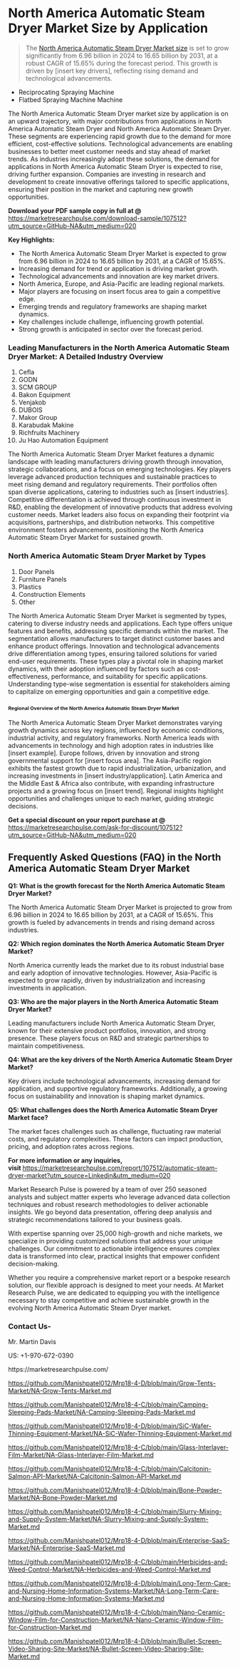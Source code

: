 <h1>North America Automatic Steam Dryer Market&nbsp;Size by Application</h1><blockquote><p>The <a href="https://marketresearchpulse.com/download-sample/107512?utm_source=GitHub-NA&amp;utm_medium=020">North America Automatic Steam Dryer Market size</a> is set to grow significantly from 6.96 billion in 2024 to 16.65 billion by 2031, at a robust CAGR of 15.65% during the forecast period. This growth is driven by [insert key drivers], reflecting rising demand and technological advancements.</p></blockquote><ul><li>Reciprocating Spraying Machine<li> Flatbed Spraying Machine Machine</li></ul><p>The North America Automatic Steam Dryer market size by application is on an upward trajectory, with major contributions from applications in North America Automatic Steam Dryer and North America Automatic Steam Dryer. These segments are experiencing rapid growth due to the demand for more efficient, cost-effective solutions. Technological advancements are enabling businesses to better meet customer needs and stay ahead of market trends. As industries increasingly adopt these solutions, the demand for applications in North America Automatic Steam Dryer is expected to rise, driving further expansion. Companies are investing in research and development to create innovative offerings tailored to specific applications, ensuring their position in the market and capturing new growth opportunities.</p><p><strong>Download your PDF sample copy in full at @ </strong><a href="https://marketresearchpulse.com/download-sample/107512?utm_source=GitHub-NA&amp;utm_medium=020">https://marketresearchpulse.com/download-sample/107512?utm_source=GitHub-NA&amp;utm_medium=020</a></p><p><strong>Key Highlights: </strong></p><ul><li>The North America Automatic Steam Dryer Market is expected to grow from 6.96 billion in 2024 to 16.65 billion by 2031, at a CAGR of 15.65%.</li><li>Increasing demand for trend or application is driving market growth.</li><li>Technological advancements and innovation are key market drivers.</li><li>North America, Europe, and Asia-Pacific are leading regional markets.</li><li>Major players are focusing on insert focus area to gain a competitive edge.</li><li>Emerging trends and regulatory frameworks are shaping market dynamics.</li><li>Key challenges include challenge, influencing growth potential.</li><li>Strong growth is anticipated in sector over the forecast period.</li></ul><h3>Leading Manufacturers in the North America Automatic Steam Dryer Market: A Detailed Industry Overview</h3><ol><li>Cefla</li><li>GODN</li><li>SCM GROUP</li><li>Bakon Equipment</li><li>Venjakob</li><li>DUBOIS</li><li>Makor Group</li><li>Karabudak Makine</li><li>Richfruits Machinery</li><li>Ju Hao Automation Equipment</li></ol><div class="flex max-w-full flex-col flex-grow"><div class="min-h-8 text-message flex w-full flex-col items-end gap-2 whitespace-normal break-words [.text-message+&amp;]:mt-5" dir="auto" data-message-author-role="assistant" data-message-id="fd8432e4-4910-450d-b182-61b7bfb0a01f" data-message-model-slug="gpt-4o"><div class="flex w-full flex-col gap-1 empty:hidden first:pt-[3px]"><div class="markdown prose w-full break-words dark:prose-invert light"><p>The North America Automatic Steam Dryer Market features a dynamic landscape with leading manufacturers driving growth through innovation, strategic collaborations, and a focus on emerging technologies. Key players leverage advanced production techniques and sustainable practices to meet rising demand and regulatory requirements. Their portfolios often span diverse applications, catering to industries such as [insert industries]. Competitive differentiation is achieved through continuous investment in R&amp;D, enabling the development of innovative products that address evolving customer needs. Market leaders also focus on expanding their footprint via acquisitions, partnerships, and distribution networks. This competitive environment fosters advancements, positioning the North America Automatic Steam Dryer Market for sustained growth.</p></div></div></div></div><h3>North America Automatic Steam Dryer Market by Types</h3><ol><li>Door Panels<li> Furniture Panels<li> Plastics<li> Construction Elements<li> Other</li></ol><div class="flex max-w-full flex-col flex-grow"><div class="min-h-8 text-message flex w-full flex-col items-end gap-2 whitespace-normal break-words [.text-message+&amp;]:mt-5" dir="auto" data-message-author-role="assistant" data-message-id="084470be-0bb7-4664-bddf-5156b4f41249" data-message-model-slug="gpt-4o-mini"><div class="flex w-full flex-col gap-1 empty:hidden first:pt-[3px]"><div class="markdown prose w-full break-words dark:prose-invert light"><p>The North America Automatic Steam Dryer Market is segmented by types, catering to diverse industry needs and applications. Each type offers unique features and benefits, addressing specific demands within the market. The segmentation allows manufacturers to target distinct customer bases and enhance product offerings. Innovation and technological advancements drive differentiation among types, ensuring tailored solutions for varied end-user requirements. These types play a pivotal role in shaping market dynamics, with their adoption influenced by factors such as cost-effectiveness, performance, and suitability for specific applications. Understanding type-wise segmentation is essential for stakeholders aiming to capitalize on emerging opportunities and gain a competitive edge.</p></div></div></div></div><h3><span style="font-size: 11px;">Regional Overview of the North America Automatic Steam Dryer Market</span></h3><div class="flex max-w-full flex-col flex-grow"><div class="min-h-8 text-message flex w-full flex-col items-end gap-2 whitespace-normal break-words [.text-message+&amp;]:mt-5" dir="auto" data-message-author-role="assistant" data-message-id="e9038762-ce64-4e30-91c9-9bd413514231" data-message-model-slug="gpt-4o-mini"><div class="flex w-full flex-col gap-1 empty:hidden first:pt-[3px]"><div class="markdown prose w-full break-words dark:prose-invert light"><p>The North America Automatic Steam Dryer Market demonstrates varying growth dynamics across key regions, influenced by economic conditions, industrial activity, and regulatory frameworks. North America leads with advancements in technology and high adoption rates in industries like [insert example]. Europe follows, driven by innovation and strong governmental support for [insert focus area]. The Asia-Pacific region exhibits the fastest growth due to rapid industrialization, urbanization, and increasing investments in [insert industry/application]. Latin America and the Middle East &amp; Africa also contribute, with expanding infrastructure projects and a growing focus on [insert trend]. Regional insights highlight opportunities and challenges unique to each market, guiding strategic decisions.</p></div></div></div></div><p><strong>Get a special discount on your report purchase at @ </strong><a href="https://marketresearchpulse.com/ask-for-discount/107512?utm_source=GitHub-NA&amp;utm_medium=020">https://marketresearchpulse.com/ask-for-discount/107512?utm_source=GitHub-NA&amp;utm_medium=020</a></p><h2>Frequently Asked Questions (FAQ) in the North America Automatic Steam Dryer Market</h2><p><strong>Q1: What is the growth forecast for the North America Automatic Steam Dryer Market?</strong></p><p>The North America Automatic Steam Dryer Market is projected to grow from 6.96 billion in 2024 to 16.65 billion by 2031, at a CAGR of 15.65%. This growth is fueled by advancements in trends and rising demand across industries.</p><p><strong>Q2: Which region dominates the North America Automatic Steam Dryer Market?</strong></p><p>North America currently leads the market due to its robust industrial base and early adoption of innovative technologies. However, Asia-Pacific is expected to grow rapidly, driven by industrialization and increasing investments in application.</p><p><strong>Q3: Who are the major players in the North America Automatic Steam Dryer Market?</strong></p><p>Leading manufacturers include North America Automatic Steam Dryer, known for their extensive product portfolios, innovation, and strong presence. These players focus on R&amp;D and strategic partnerships to maintain competitiveness.</p><p><strong>Q4: What are the key drivers of the North America Automatic Steam Dryer Market?</strong></p><p>Key drivers include technological advancements, increasing demand for application, and supportive regulatory frameworks. Additionally, a growing focus on sustainability and innovation is shaping market dynamics.</p><p><strong>Q5: What challenges does the North America Automatic Steam Dryer Market face?</strong></p><p>The market faces challenges such as challenge, fluctuating raw material costs, and regulatory complexities. These factors can impact production, pricing, and adoption rates across regions.</p><p><strong>For more information or any inquiries, visit&nbsp;</strong><a href="https://marketresearchpulse.com/report/107512/automatic-steam-dryer-market?utm_source=Linkedin&utm_medium=020">https://marketresearchpulse.com/report/107512/automatic-steam-dryer-market?utm_source=Linkedin&utm_medium=020</a></p><p>Market Research Pulse is powered by a team of over 250 seasoned analysts and subject matter experts who leverage advanced data collection techniques and robust research methodologies to deliver actionable insights. We go beyond data presentation, offering deep analysis and strategic recommendations tailored to your business goals.</p><p>With expertise spanning over 25,000 high-growth and niche markets, we specialize in providing customized solutions that address your unique challenges. Our commitment to actionable intelligence ensures complex data is transformed into clear, practical insights that empower confident decision-making.</p><p>Whether you require a comprehensive market report or a bespoke research solution, our flexible approach is designed to meet your needs. At Market Research Pulse, we are dedicated to equipping you with the intelligence necessary to stay competitive and achieve sustainable growth in the evolving North America Automatic Steam Dryer market.</p><h3><strong>Contact Us-</strong></h3><p>Mr. Martin Davis</p><p>US: +1-970-672-0390</p><p>https://marketresearchpulse.com/</p><p><a href="https://github.com/Manishpatel012/Mrp18-4-D/blob/main/Grow-Tents-Market/NA-Grow-Tents-Market.md">https://github.com/Manishpatel012/Mrp18-4-D/blob/main/Grow-Tents-Market/NA-Grow-Tents-Market.md</a></p><p><a href="https://github.com/Manishpatel012/Mrp18-4-C/blob/main/Camping-Sleeping-Pads-Market/NA-Camping-Sleeping-Pads-Market.md">https://github.com/Manishpatel012/Mrp18-4-C/blob/main/Camping-Sleeping-Pads-Market/NA-Camping-Sleeping-Pads-Market.md</a></p><p><a href="https://github.com/Manishpatel012/Mrp18-4-D/blob/main/SiC-Wafer-Thinning-Equipment-Market/NA-SiC-Wafer-Thinning-Equipment-Market.md">https://github.com/Manishpatel012/Mrp18-4-D/blob/main/SiC-Wafer-Thinning-Equipment-Market/NA-SiC-Wafer-Thinning-Equipment-Market.md</a></p><p><a href="https://github.com/Manishpatel012/Mrp18-4-C/blob/main/Glass-Interlayer-Film-Market/NA-Glass-Interlayer-Film-Market.md">https://github.com/Manishpatel012/Mrp18-4-C/blob/main/Glass-Interlayer-Film-Market/NA-Glass-Interlayer-Film-Market.md</a></p><p><a href="https://github.com/Manishpatel012/Mrp18-4-C/blob/main/Calcitonin-Salmon-API-Market/NA-Calcitonin-Salmon-API-Market.md">https://github.com/Manishpatel012/Mrp18-4-C/blob/main/Calcitonin-Salmon-API-Market/NA-Calcitonin-Salmon-API-Market.md</a></p><p><a href="https://github.com/Manishpatel012/Mrp18-4-D/blob/main/Bone-Powder-Market/NA-Bone-Powder-Market.md">https://github.com/Manishpatel012/Mrp18-4-D/blob/main/Bone-Powder-Market/NA-Bone-Powder-Market.md</a></p><p><a href="https://github.com/Manishpatel012/Mrp18-4-C/blob/main/Slurry-Mixing-and-Supply-System-Market/NA-Slurry-Mixing-and-Supply-System-Market.md">https://github.com/Manishpatel012/Mrp18-4-C/blob/main/Slurry-Mixing-and-Supply-System-Market/NA-Slurry-Mixing-and-Supply-System-Market.md</a></p><p><a href="https://github.com/Manishpatel012/Mrp18-4-D/blob/main/Enterprise-SaaS-Market/NA-Enterprise-SaaS-Market.md">https://github.com/Manishpatel012/Mrp18-4-D/blob/main/Enterprise-SaaS-Market/NA-Enterprise-SaaS-Market.md</a></p><p><a href="https://github.com/Manishpatel012/Mrp18-4-C/blob/main/Herbicides-and-Weed-Control-Market/NA-Herbicides-and-Weed-Control-Market.md">https://github.com/Manishpatel012/Mrp18-4-C/blob/main/Herbicides-and-Weed-Control-Market/NA-Herbicides-and-Weed-Control-Market.md</a></p><p><a href="https://github.com/Manishpatel012/Mrp18-4-D/blob/main/Long-Term-Care-and-Nursing-Home-Information-Systems-Market/NA-Long-Term-Care-and-Nursing-Home-Information-Systems-Market.md">https://github.com/Manishpatel012/Mrp18-4-D/blob/main/Long-Term-Care-and-Nursing-Home-Information-Systems-Market/NA-Long-Term-Care-and-Nursing-Home-Information-Systems-Market.md</a></p><p><a href="https://github.com/Manishpatel012/Mrp18-4-C/blob/main/Nano-Ceramic-Window-Film-for-Construction-Market/NA-Nano-Ceramic-Window-Film-for-Construction-Market.md">https://github.com/Manishpatel012/Mrp18-4-C/blob/main/Nano-Ceramic-Window-Film-for-Construction-Market/NA-Nano-Ceramic-Window-Film-for-Construction-Market.md</a></p><p><a href="https://github.com/Manishpatel012/Mrp18-4-D/blob/main/Bullet-Screen-Video-Sharing-Site-Market/NA-Bullet-Screen-Video-Sharing-Site-Market.md">https://github.com/Manishpatel012/Mrp18-4-D/blob/main/Bullet-Screen-Video-Sharing-Site-Market/NA-Bullet-Screen-Video-Sharing-Site-Market.md</a></p>
